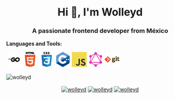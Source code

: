 <h1 align="center">Hi 👋, I'm Wolleyd</h1>

<h3 align="center">A passionate frontend developer from México</h3>

**Languages and Tools:**  

<code><img height="40" src="https://raw.githubusercontent.com/github/explore/80688e429a7d4ef2fca1e82350fe8e3517d3494d/topics/go/go.png"></code>
<code><img height="40" src="https://raw.githubusercontent.com/github/explore/80688e429a7d4ef2fca1e82350fe8e3517d3494d/topics/html/html.png"></code>
<code><img height="40" src="https://raw.githubusercontent.com/github/explore/80688e429a7d4ef2fca1e82350fe8e3517d3494d/topics/css/css.png"></code>
<code><img height="40" src="https://raw.githubusercontent.com/github/explore/80688e429a7d4ef2fca1e82350fe8e3517d3494d/topics/cpp/cpp.png"></code>
<code><img height="40" src="https://raw.githubusercontent.com/github/explore/80688e429a7d4ef2fca1e82350fe8e3517d3494d/topics/javascript/javascript.png"></code>
<code><img height="40" src="https://raw.githubusercontent.com/github/explore/5c058a388828bb5fde0bcafd4bc867b5bb3f26f3/topics/graphql/graphql.png"></code>
<code><img height="40" src="https://raw.githubusercontent.com/github/explore/80688e429a7d4ef2fca1e82350fe8e3517d3494d/topics/git/git.png"></code>

<p><img align="center" src="https://github-readme-stats.vercel.app/api/top-langs/?username=wolleyd&layout=compact" alt="wolleyd" /></p>
<p align="center">
<a href="https://twitter.com/wolleyd" target="blank"><img align="center" src="https://cdn.jsdelivr.net/npm/simple-icons@3.0.1/icons/twitter.svg" alt="wolleyd" height="30" width="30" /></a>
<a href="https://linkedin.com/in/wolleyd" target="blank"><img align="center" src="https://cdn.jsdelivr.net/npm/simple-icons@3.0.1/icons/linkedin.svg" alt="wolleyd" height="30" width="30" /></a>
<a href="https://www.youtube.com/c/wolleyd" target="blank"><img align="center" src="https://cdn.jsdelivr.net/npm/simple-icons@3.0.1/icons/youtube.svg" alt="wolleyd" height="30" width="30" /></a>
</p>

